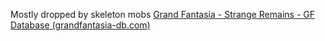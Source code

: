 Mostly dropped by skeleton mobs
[Grand Fantasia - Strange Remains - GF Database (grandfantasia-db.com)](https://grandfantasia-db.com/en/items/11911--strange-remains)
